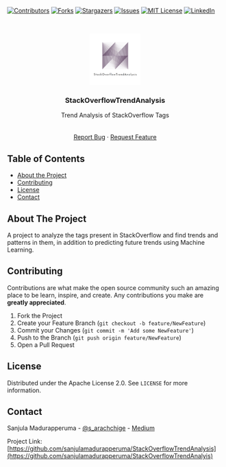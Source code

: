 
<!-- Project StackOverflowTrendAnalysis -->
<!--
*** This README uses markdown "reference style" links for readability.
*** Reference links are enclosed in brackets [ ] instead of parentheses ( ).
*** See the bottom of this document for the declaration of the reference variables
*** for contributors-url, forks-url, etc. This is an optional, concise syntax you may use.
*** https://www.markdownguide.org/basic-syntax/#reference-style-links
-->
[![Contributors][contributors-shield]][contributors-url]
[![Forks][forks-shield]][forks-url]
[![Stargazers][stars-shield]][stars-url]
[![Issues][issues-shield]][issues-url]
[![MIT License][license-shield]][license-url]
[![LinkedIn][linkedin-shield]][linkedin-url]



<!-- PROJECT LOGO -->
<br />
<p align="center">
  <a href="https://github.com/sanjulamadurapperuma/StackOverflowTrendAnalysis">
    <img src="images/logo.png" alt="Logo" width="120" height="120">
  </a>

  <h3 align="center">StackOverflowTrendAnalysis</h3>

  <p align="center">
    Trend Analysis of StackOverflow Tags
    <br />
    <!--<a href=""><strong>Explore the docs »</strong></a>-->
    <br />
    <br />
    <!--<a href="https://github.com/sanjulamadurapperuma/StackOverflowTrendAnalysis">View Demo</a>-->
    <a href="https://github.com/sanjulamadurapperuma/StackOverflowTrendAnalysis/issues">Report Bug</a>
    ·
    <a href="https://github.com/sanjulamadurapperuma/StackOverflowTrendAnalysis/issues">Request Feature</a>
  </p>
</p>



<!-- TABLE OF CONTENTS -->
## Table of Contents
<!--
* [About the Project](#about-the-project)
  * [Built With](#built-with)
* [Getting Started](#getting-started)
  * [Prerequisites](#prerequisites)
  * [Installation](#installation)
* [Usage](#usage)
* [Roadmap](#roadmap)
* [Contributing](#contributing)
* [License](#license)
* [Contact](#contact)
* [Acknowledgements](#acknowledgements)
-->

* [About the Project](#about-the-project)
* [Contributing](#contributing)
* [License](#license)
* [Contact](#contact)



<!-- ABOUT THE PROJECT -->
## About The Project
<!--
[![Product Name Screen Shot][product-screenshot]](https://example.com)
-->
A project to analyze the tags present in StackOverflow and find trends and
patterns in them, in addition to predicting future trends using Machine
Learning.

<!-- GETTING STARTED -->
<!--
## Getting Started
-->
<!--This is an example of how you may give instructions on setting up your project locally.
To get a local copy up and running follow these simple example steps.-->
<!--
### Prerequisites
-->
<!--This is an example of how to list things you need to use the software and how to install them.-->
<!--
* Google Cloud Platform account
-->
<!--```sh
npm install npm@latest -g
```-->
<!--
### Installation
-->
<!--
1. Get a free API Key at [https://example.com](https://example.com)
2. Clone the repo
```sh
git clone https://github.com/your_username_/Project-Name.git
```
3. Install NPM packages
```sh
npm install
```
4. Enter your API in `config.js`
```JS
const API_KEY = 'ENTER YOUR API';
```
-->



<!-- USAGE EXAMPLES -->
<!--
## Usage

Use this space to show useful examples of how a project can be used. Additional screenshots, code examples and demos work well in this space. You may also link to more resources.

_For more examples, please refer to the [Documentation](https://example.com)_


-->
<!-- ROADMAP -->
<!--
## Roadmap

See the [open issues](https://github.com/sanjulamadurapperuma/StackOverflowTrendAnalysis/issues) for a list of proposed features (and known issues).

-->

<!-- CONTRIBUTING -->
## Contributing

Contributions are what make the open source community such an amazing place to be learn, inspire, and create. Any contributions you make are **greatly appreciated**.

1. Fork the Project
2. Create your Feature Branch (`git checkout -b feature/NewFeature`)
3. Commit your Changes (`git commit -m 'Add some NewFeature'`)
4. Push to the Branch (`git push origin feature/NewFeature`)
5. Open a Pull Request



<!-- LICENSE -->
## License

Distributed under the Apache License 2.0. See `LICENSE` for more information.



<!-- CONTACT -->
## Contact

Sanjula Madurapperuma - [@s_arachchige](https://twitter.com/s_arachchige) - [Medium](https://medium.com/@sanjulamadurapperuma)

Project Link: [https://github.com/sanjulamadurapperuma/StackOverflowTrendAnalysis](https://github.com/sanjulamadurapperuma/StackOverflowTrendAnalyis)



<!-- ACKNOWLEDGEMENTS -->
<!--
## Acknowledgements
-->
<!--
* [GitHub Emoji Cheat Sheet](https://www.webpagefx.com/tools/emoji-cheat-sheet)
* [Img Shields](https://shields.io)
* [Choose an Open Source License](https://choosealicense.com)
* [GitHub Pages](https://pages.github.com)
* [Animate.css](https://daneden.github.io/animate.css)
* [Loaders.css](https://connoratherton.com/loaders)
* [Slick Carousel](https://kenwheeler.github.io/slick)
* [Smooth Scroll](https://github.com/cferdinandi/smooth-scroll)
* [Sticky Kit](http://leafo.net/sticky-kit)
* [JVectorMap](http://jvectormap.com)
* [Font Awesome](https://fontawesome.com)
-->




<!-- MARKDOWN LINKS & IMAGES -->
<!-- https://www.markdownguide.org/basic-syntax/#reference-style-links -->
[contributors-shield]: https://img.shields.io/github/contributors/sanjulamadurapperuma/StackOverflowTrendAnalysis.svg?style=flat-square
[contributors-url]: https://github.com/sanjulamadurapperuma/StackOverflowTrendAnalysis/graphs/contributors
[forks-shield]: https://img.shields.io/github/forks/sanjulamadurapperuma/StackOverflowTrendAnalysis.svg?style=flat-square
[forks-url]: https://github.com/sanjulamadurapperuma/StackOverflowTrendAnalysis/network/members
[stars-shield]: https://img.shields.io/github/stars/sanjulamadurapperuma/StackOverflowTrendAnalysis.svg?style=flat-square
[stars-url]: https://github.com/sanjulamadurapperuma/StackOverflowTrendAnalysis/stargazers
[issues-shield]: https://img.shields.io/github/issues/sanjulamadurapperuma/StackOverflowTrendAnalysis.svg?style=flat-square
[issues-url]: https://github.com/sanjulamadurapperuma/StackOverflowTrendAnalysis/issues
[license-shield]: https://img.shields.io/github/license/sanjulamadurapperuma/StackOverflowTrendAnalysis.svg?style=flat-square
[license-url]: https://github.com/sanjulamadurapperuma/StackOverflowTrendAnalysis/blob/master/LICENSE.txt
[linkedin-shield]: https://img.shields.io/badge/-LinkedIn-black.svg?style=flat-square&logo=linkedin&colorB=555
[linkedin-url]: https://www.linkedin.com/in/sanjula-madurapperuma/
[product-screenshot]: images/screenshot.png
